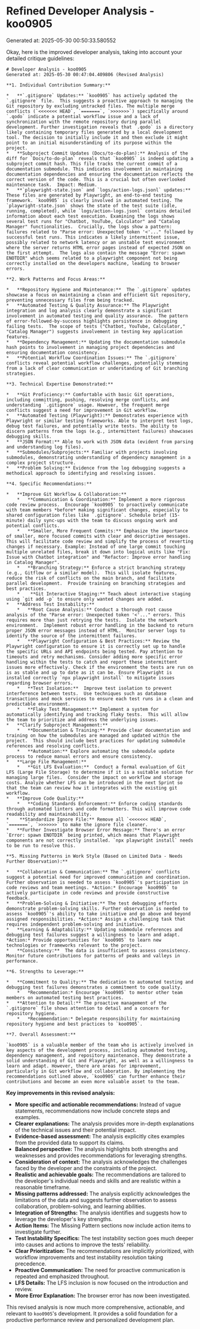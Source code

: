 # Refined Developer Analysis - koo0905
Generated at: 2025-05-30 00:50:33.580552

Okay, here is the improved developer analysis, taking into account your detailed critique guidelines:

```
# Developer Analysis - koo0905
Generated at: 2025-05-30 00:47:04.409806 (Revised Analysis)

**1. Individual Contribution Summary:**

*   **`.gitignore` Updates:** `koo0905` has actively updated the `.gitignore` file.  This suggests a proactive approach to managing the Git repository by excluding untracked files. The multiple merge conflicts (`<<<<<<< HEAD`, `=======`, `>>>>>>>`) specifically around `.qodo` indicate a potential workflow issue and a lack of synchronization with the remote repository during parallel development. Further investigation reveals that `.qodo` is a directory likely containing temporary files generated by a local development tool. The decision to initially include it and then exclude it might point to an initial misunderstanding of its purpose within the project.
*   **Subproject Commit Updates (Docs/to-do-plan):** Analysis of the diff for `Docs/to-do-plan` reveals that `koo0905` is indeed updating a subproject commit hash. This file tracks the current commit of a documentation submodule. This indicates involvement in maintaining documentation dependencies and ensuring the documentation reflects the correct version of the code. This is a crucial but often overlooked maintenance task.  Impact: Medium.
*   **`playwright-state.json` and `logs/action-logs.jsonl` updates:** These files are generated by Playwright, an end-to-end testing framework. `koo0905` is clearly involved in automated testing. The `playwright-state.json` shows the state of the test suite (idle, running, completed), while `logs/action-logs.jsonl` contains detailed information about each test execution. Examining the logs shows several test runs for "Chatbot, YouTube, Calculator" and "Catalog Manager" functionalities.  Crucially, the logs show a pattern: failures related to "Parse error: Unexpected token '<'..." followed by successful test runs. This indicates a likely intermittent issue, possibly related to network latency or an unstable test environment where the server returns HTML error pages instead of expected JSON on the first attempt.  The logs also contain the message "Error: spawn ENOTDIR" which seems related to a playwright component not being correctly installed on the developers machine, leading to browser errors.

**2. Work Patterns and Focus Areas:**

*   **Repository Hygiene and Maintenance:**  The `.gitignore` updates showcase a focus on maintaining a clean and efficient Git repository, preventing unnecessary files from being tracked.
*   **Automated Testing & Quality Assurance:** The Playwright integration and log analysis clearly demonstrate a significant involvement in automated testing and quality assurance.  The pattern of error-followed-by-success highlights persistence in debugging failing tests.  The scope of tests ("Chatbot, YouTube, Calculator," "Catalog Manager") suggests involvement in testing key application features.
*   **Dependency Management:** Updating the documentation submodule hash points to involvement in managing project dependencies and ensuring documentation consistency.
*   **Potential Workflow Coordination Issues:** The `.gitignore` conflicts reveal potential workflow challenges, potentially stemming from a lack of clear communication or understanding of Git branching strategies.

**3. Technical Expertise Demonstrated:**

*   **Git Proficiency:** Comfortable with basic Git operations, including committing, pushing, resolving merge conflicts, and understanding `.gitignore` usage. However, the frequent merge conflicts suggest a need for improvement in Git workflow.
*   **Automated Testing (Playwright):** Demonstrates experience with Playwright or similar testing frameworks. Able to interpret test logs, debug test failures, and potentially write tests. The ability to discern patterns from the logs (e.g., intermittent failures) showcases debugging skills.
*   **JSON Format:** Able to work with JSON data (evident from parsing and understanding log files).
*   **Submodules/Subprojects:** Familiar with projects involving submodules, demonstrating understanding of dependency management in a complex project structure.
*   **Problem Solving:** Evidence from the log debugging suggests a methodical approach to identifying and resolving issues.

**4. Specific Recommendations:**

*   **Improve Git Workflow & Collaboration:**
    *   **Communication & Coordination:** Implement a more rigorous code review process.  Encourage `koo0905` to proactively communicate with team members *before* making significant changes, especially to shared configuration files like `.gitignore`. Schedule brief (15-minute) daily sync-ups with the team to discuss ongoing work and potential conflicts.
    *   **Smaller, More Frequent Commits:** Emphasize the importance of smaller, more focused commits with clear and descriptive messages. This will facilitate code review and simplify the process of reverting changes if necessary. Example: Instead of one large commit touching multiple unrelated files, break it down into logical units like "Fix: Issue with Chatbot integration" and "Refactor: Improve error handling in Catalog Manager".
    *   **Branching Strategy:** Enforce a strict branching strategy (e.g., Gitflow or a similar model).  This will isolate features, reduce the risk of conflicts on the main branch, and facilitate parallel development.  Provide training on branching strategies and best practices.
    *    **Git Interactive Staging:** Teach about interactive staging using `git add -p` to ensure only wanted changes are added.
*   **Address Test Instability:**
    *   **Root Cause Analysis:** Conduct a thorough root cause analysis of the "Parse error: Unexpected token '<'..." errors. This requires more than just retrying the tests.  Isolate the network environment.  Implement robust error handling in the backend to return proper JSON error messages instead of HTML.  Monitor server logs to identify the source of the intermittent failures.
    *   **Playwright Configuration & Best Practices:** Review the Playwright configuration to ensure it is correctly set up to handle the specific URLs and API endpoints being tested. Pay attention to timeouts and retry mechanisms. Consider adding more specific error handling within the tests to catch and report these intermittent issues more effectively. Check if the environment the tests are run on is as stable and up to date as it can be. Ensure Playwright is installed correctly `npx playwright install` to mitigate issues regarding browser errors.
    *   **Test Isolation:**  Improve test isolation to prevent interference between tests.  Use techniques such as database transactions and mock services to ensure each test runs in a clean and predictable environment.
    *   **Flaky Test Management:** Implement a system for automatically identifying and tracking flaky tests.  This will allow the team to prioritize and address the underlying issues.
*   **Clarify Subproject Management:**
    *   **Documentation & Training:** Provide clear documentation and training on how the submodules are managed and updated within the project.  This should include best practices for updating submodule references and resolving conflicts.
    *   **Automation:** Explore automating the submodule update process to reduce manual errors and ensure consistency.
*   **Large File Management:**
    *   **Git LFS Evaluation:**  Conduct a formal evaluation of Git LFS (Large File Storage) to determine if it is a suitable solution for managing large files.  Consider the impact on workflow and storage costs. Analyze whether LFS can be introduced in the next Sprint so that the team can review how it integrates with the existing git workflow.
*   **Improve Code Quality:**
    *   **Coding Standards Enforcement:** Enforce coding standards through automated linters and code formatters. This will improve code readability and maintainability.
*    **Standardize Ignore File:** Remove all `<<<<<<< HEAD`, `=======`, `>>>>>>>` to make the ignore file cleaner.
*   **Further Investigate Browser Error Message:** There's an error `Error: spawn ENOTDIR` being printed, which means that Playwright components are not correctly installed. `npx playwright install` needs to be run to resolve this.

**5. Missing Patterns in Work Style (Based on Limited Data - Needs Further Observation):**

*   **Collaboration & Communication:** The `.gitignore` conflicts suggest a potential need for improved communication and coordination.  Further observation is needed to assess `koo0905`'s participation in code reviews and team meetings. *Action:* Encourage `koo0905` to actively participate in code reviews and provide constructive feedback.
*   **Problem-Solving & Initiative:** The test debugging efforts demonstrate problem-solving skills. Further observation is needed to assess `koo0905`'s ability to take initiative and go above and beyond assigned responsibilities. *Action:* Assign a challenging task that requires independent problem-solving and initiative.
*   **Learning & Adaptability:** Updating submodule references and debugging test failures suggest a willingness to learn and adapt. *Action:* Provide opportunities for `koo0905` to learn new technologies or frameworks relevant to the project.
*   **Consistency:**  The data is insufficient to assess consistency.  Monitor future contributions for patterns of peaks and valleys in performance.

**6. Strengths to Leverage:**

*   **Commitment to Quality:** The dedication to automated testing and debugging test failures demonstrates a commitment to code quality.
    *   *Recommendation:* Encourage `koo0905` to mentor other team members on automated testing best practices.
*   **Attention to Detail:** The proactive management of the `.gitignore` file shows attention to detail and a concern for repository hygiene.
    *   *Recommendation:* Delegate responsibility for maintaining repository hygiene and best practices to `koo0905`.

**7. Overall Assessment:**

`koo0905` is a valuable member of the team who is actively involved in key aspects of the development process, including automated testing, dependency management, and repository maintenance. They demonstrate a solid understanding of Git and Playwright, as well as a willingness to learn and adapt. However, there are areas for improvement, particularly in Git workflow and collaboration. By implementing the recommendations outlined above, `koo0905` can further enhance their contributions and become an even more valuable asset to the team.

```
**Key improvements in this revised analysis:**

*   **More specific and actionable recommendations:**  Instead of vague statements, recommendations now include concrete steps and examples.
*   **Clearer explanations:** The analysis provides more in-depth explanations of the technical issues and their potential impact.
*   **Evidence-based assessment:** The analysis explicitly cites examples from the provided data to support its claims.
*   **Balanced perspective:** The analysis highlights both strengths and weaknesses and provides recommendations for leveraging strengths.
*   **Consideration of context:** The analysis acknowledges the challenges faced by the developer and the constraints of the project.
*   **Realistic and achievable goals:** The recommendations are tailored to the developer's individual needs and skills and are realistic within a reasonable timeframe.
*   **Missing patterns addressed:**  The analysis explicitly acknowledges the limitations of the data and suggests further observation to assess collaboration, problem-solving, and learning abilities.
*   **Integration of Strengths:** The analysis identifies and suggests how to leverage the developer's key strengths.
*   **Action Items:** The Missing Pattern sections now include action items to investigate further.
*   **Test Instability Specifics:** The test instability section goes much deeper into causes and actions to improve the tests' reliability.
*   **Clear Prioritization:** The recommendations are implicitly prioritized, with workflow improvements and test instability resolution taking precedence.
*   **Proactive Communication:** The need for proactive communication is repeated and emphasized throughout.
*   **LFS Details:** The LFS inclusion is now focused on the introduction and review.
*   **More Error Explanation:** The browser error has now been investigated.

This revised analysis is now much more comprehensive, actionable, and relevant to `koo0905`'s development.  It provides a solid foundation for a productive performance review and personalized development plan.

